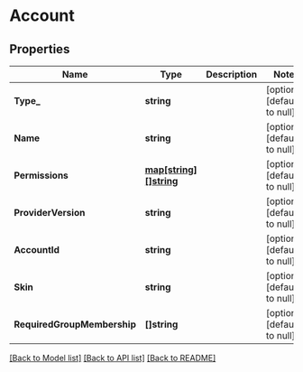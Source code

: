 # Account

## Properties
Name | Type | Description | Notes
------------ | ------------- | ------------- | -------------
**Type_** | **string** |  | [optional] [default to null]
**Name** | **string** |  | [optional] [default to null]
**Permissions** | [**map[string][]string**](array.md) |  | [optional] [default to null]
**ProviderVersion** | **string** |  | [optional] [default to null]
**AccountId** | **string** |  | [optional] [default to null]
**Skin** | **string** |  | [optional] [default to null]
**RequiredGroupMembership** | **[]string** |  | [optional] [default to null]

[[Back to Model list]](../README.md#documentation-for-models) [[Back to API list]](../README.md#documentation-for-api-endpoints) [[Back to README]](../README.md)


